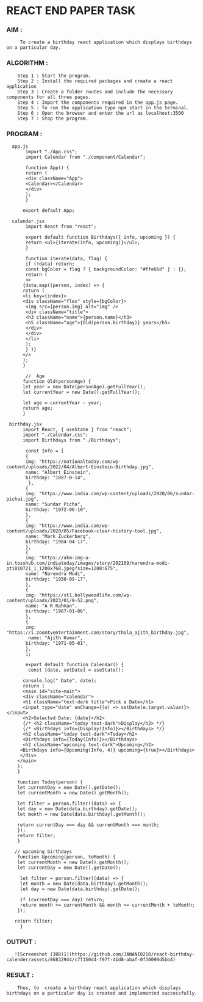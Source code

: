 # REACT END PAPER TASK

### AIM :
         To create a birthday react application which displays birthdays on a particular day.

### ALGORITHM :
        Step 1 : Start the program.
        Step 2 : Install the required packages and create a react application
        Step 3 : Create a folder routes and include the necessary components for all three pages.
        Step 4 : Import the components required in the app.js page.
        Step 5 : To run the application type npm start in the terminal.
        Step 6 : Open the browser and enter the url as localhost:3500 
        Step 7 : Stop the program.
        
 ### PROGRAM :
 
      app.js
           import "./App.css";
           import Calendar from "./component/Calendar";

           function App() {
           return (
           <div className="App">
           <Calendar></Calendar>
           </div>
           );
           }

          export default App;
          
      calender.jsx
           import React from "react";

           export default function Birthdays({ info, upcoming }) {
           return <ul>{iterate(info, upcoming)}</ul>;
           }

           function iterate(data, flag) {
           if (!data) return;
           const bgColor = flag ? { backgroundColor: "#ffe66d" } : {};
           return (
           <>
          {data.map((person, index) => {
          return (
          <li key={index}>
          <div className="flex" style={bgColor}>
           <img src={person.img} alt="img" />
           <div className="title">
           <h3 className="name">{person.name}</h3>
           <h5 className="age">{Old(person.birthday)} years</h5>
           </div>
           </div>
           </li>
           );
           } )}
          </>
          );
          }

           //  Age
          function Old(personAge) {
          let year = new Date(personAge).getFullYear();
          let currentYear = new Date().getFullYear();

          let age = currentYear - year;
          return age;
          }

     birthday.jsx
          import React, { useState } from "react";
          import "./Calendar.css";
          import Birthdays from "./Birthdays";

           const Info = [
           {
           img: "https://nationaltoday.com/wp-content/uploads/2022/04/Albert-Einstein-Birthday.jpg",
           name: "Albert Einstein",
           birthday: "1887-0-14",
            },
           {
           img: "https://www.india.com/wp-content/uploads/2020/06/sundar-pichai.jpg",
           name: "Sundar Picha",
           birthday: "1972-06-10",
           },
           {
           img: "https://www.india.com/wp-content/uploads/2020/05/Facebook-clear-history-tool.jpg",
           name: "Mark Zuckerberg",
           birthday: "1984-04-17",
           },
           {
           img: "https://akm-img-a-in.tosshub.com/indiatoday/images/story/202109/narendra-modi-pti010721_1_1200x768.jpeg?size=1200:675",
           name: "Narendra Modi",
           birthday: "1950-09-17",
           },
           {
           img: "https://st1.bollywoodlife.com/wp-content/uploads/2023/01/9-52.png",
           name: "A R Rahman",
           birthday: "1967-01-06",
           },
           {
           img: "https://i.zoomtventertainment.com/story/thala_ajith_birthday.jpg",
            name: "Ajith Kumar",
           birthday: "1971-05-01",
           },
           ];

           export default function Calendar() {
            const [date, setDate] = useState();

          console.log(" Date", date);
          return (
          <main id="site-main">
          <div className="calendar">
          <h1 className="text-dark title">Pick a Date</h1>
          <input type="date" onChange={(e) => setDate(e.target.value)}></input>
          <h2>Selected Date: {date}</h2>
          {/* <h2 className="today text-dark">Display</h2> */}
          {/* <Birthdays info={Display(Info)}></Birthdays> */}
          <h2 className="today text-dark">Today</h2>
          <Birthdays info={Today(Info)}></Birthdays>
          <h2 className="upcoming text-dark">Upcoming</h2>
         <Birthdays info={Upcoming(Info, 4)} upcoming={true}></Birthdays>
         </div>
        </main>
        );
        }

        function Today(person) {
        let currentDay = new Date().getDate();
        let currentMonth = new Date().getMonth();

        let filter = person.filter((data) => {
        let day = new Date(data.birthday).getDate();
        let month = new Date(data.birthday).getMonth();

        return currentDay === day && currentMonth === month;
        });
        return filter;
        }

       // upcoming birthdays
        function Upcoming(person, toMonth) {
        let currentMonth = new Date().getMonth();
        let currentDay = new Date().getDate();

         let filter = person.filter((data) => {
         let month = new Date(data.birthday).getMonth();
         let day = new Date(data.birthday).getDate();

         if (currentDay === day) return;
         return month >= currentMonth && month <= currentMonth + toMonth;
        });

       return filter;
         }
### OUTPUT :
       ![Screenshot (388)1](https://github.com/JANANI0210/react-birthday-calender/assets/86832944/c7f350d4-f97f-41d8-abaf-0f30090d5bb4)


### RESULT :
        Thus, to  create a birthday react application which displays birthdays on a particular day is created and implemented successfully.
